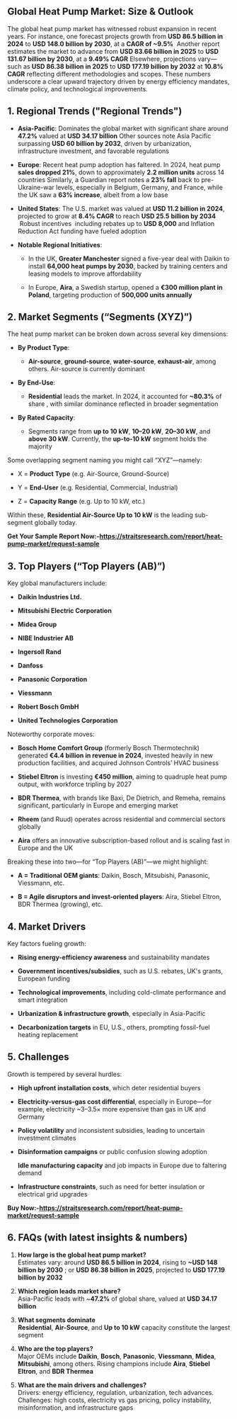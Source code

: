 <h2 data-start="291" data-end="334">Global Heat Pump Market: Size &amp; Outlook</h2>
<p data-start="336" data-end="1100">The global heat pump market has witnessed robust expansion in recent years. For instance, one forecast projects growth from <strong data-start="460" data-end="488">USD 86.5 billion in 2024</strong> to <strong data-start="492" data-end="521">USD 148.0 billion by 2030</strong>, at a <strong data-start="528" data-end="545">CAGR of ~9.5%</strong> &nbsp;Another report estimates the market to advance from <strong data-start="637" data-end="666">USD 83.66 billion in 2025</strong> to <strong data-start="670" data-end="700">USD 131.67 billion by 2030</strong>, at a <strong data-start="707" data-end="721">9.49% CAGR</strong>&nbsp;Elsewhere, projections vary&mdash;such as <strong data-start="797" data-end="826">USD 86.38 billion in 2025</strong> to <strong data-start="830" data-end="860">USD 177.19 billion by 2032</strong> at <strong data-start="864" data-end="878">10.8% CAGR</strong> reflecting different methodologies and scopes. These numbers underscore a clear upward trajectory driven by energy efficiency mandates, climate policy, and technological improvements.</p>
<h2 data-start="1107" data-end="1148">1. Regional Trends ("Regional Trends")</h2>
<ul data-start="1150" data-end="2708">
<li data-start="1150" data-end="1495">
<p data-start="1152" data-end="1495"><strong data-start="1152" data-end="1168">Asia-Pacific</strong>: Dominates the global market with significant share around <strong data-start="1228" data-end="1237">47.2%</strong> valued at <strong data-start="1248" data-end="1269">USD 34.17 billion</strong>&nbsp;Other sources note Asia Pacific surpassing <strong data-start="1352" data-end="1378">USD 60 billion by 2032</strong>, driven by urbanization, infrastructure investment, and favorable regulations&nbsp;</p>
</li>
<li data-start="1497" data-end="1920">
<p data-start="1499" data-end="1920"><strong data-start="1499" data-end="1509">Europe</strong>: Recent heat pump adoption has faltered. In 2024, heat pump <strong data-start="1570" data-end="1591">sales dropped 21%</strong>, down to approximately <strong data-start="1615" data-end="1636">2.2 million units</strong> across 14 countries&nbsp;Similarly, a Guardian report notes a <strong data-start="1733" data-end="1745">23% fall</strong> back to pre-Ukraine-war levels, especially in Belgium, Germany, and France, while the UK saw a <strong data-start="1841" data-end="1857">63% increase</strong>, albeit from a low base&nbsp;</p>
</li>
<li data-start="1922" data-end="2266">
<p data-start="1924" data-end="2266"><strong data-start="1924" data-end="1941">United States</strong>: The U.S. market was valued at <strong data-start="1973" data-end="2001">USD 11.2 billion in 2024</strong>, projected to grow at <strong data-start="2024" data-end="2037">8.4% CAGR</strong> to reach <strong data-start="2047" data-end="2075">USD 25.5 billion by 2034</strong> &nbsp;Robust incentives&nbsp; including rebates up to <strong data-start="2157" data-end="2170">USD 8,000</strong> and Inflation Reduction Act funding have fueled adoption</p>
</li>
<li data-start="2268" data-end="2708">
<p data-start="2270" data-end="2303"><strong data-start="2270" data-end="2302">Notable Regional Initiatives</strong>:</p>
<ul data-start="2306" data-end="2708">
<li data-start="2306" data-end="2529">
<p data-start="2308" data-end="2529">In the UK, <strong data-start="2319" data-end="2341">Greater Manchester</strong> signed a five-year deal with Daikin to install <strong data-start="2389" data-end="2418">64,000 heat pumps by 2030</strong>, backed by training centers and leasing models to improve affordability&nbsp;</p>
</li>
<li data-start="2532" data-end="2708">
<p data-start="2534" data-end="2708">In Europe, <strong data-start="2545" data-end="2553">Aira</strong>, a Swedish startup, opened a <strong data-start="2583" data-end="2615">&euro;300 million plant in Poland</strong>, targeting production of <strong data-start="2641" data-end="2667">500,000 units annually</strong></p>
</li>
</ul>
</li>
</ul>
<h2 data-start="2715" data-end="2755">2. Market Segments (&ldquo;Segments (XYZ)&rdquo;)</h2>
<p data-start="2757" data-end="2827">The heat pump market can be broken down across several key dimensions:</p>
<ul data-start="2829" data-end="3470">
<li data-start="2829" data-end="3013">
<p data-start="2831" data-end="2851"><strong data-start="2831" data-end="2850">By Product Type</strong>:</p>
<ul data-start="2854" data-end="3013">
<li data-start="2854" data-end="3013">
<p data-start="2856" data-end="3013"><strong data-start="2856" data-end="2870">Air-source</strong>, <strong data-start="2872" data-end="2889">ground-source</strong>, <strong data-start="2891" data-end="2907">water-source</strong>, <strong data-start="2909" data-end="2924">exhaust-air</strong>, among others. Air-source is currently dominant&nbsp;</p>
</li>
</ul>
</li>
<li data-start="3015" data-end="3255">
<p data-start="3017" data-end="3032"><strong data-start="3017" data-end="3031">By End-Use</strong>:</p>
<ul data-start="3035" data-end="3255">
<li data-start="3035" data-end="3255">
<p data-start="3037" data-end="3255"><strong data-start="3037" data-end="3052">Residential</strong> leads the market. In 2024, it accounted for <strong data-start="3097" data-end="3107">~80.3%</strong> of share , with similar dominance reflected in broader segmentation&nbsp;</p>
</li>
</ul>
</li>
<li data-start="3257" data-end="3470">
<p data-start="3259" data-end="3281"><strong data-start="3259" data-end="3280">By Rated Capacity</strong>:</p>
<ul data-start="3284" data-end="3470">
<li data-start="3284" data-end="3470">
<p data-start="3286" data-end="3470">Segments range from <strong data-start="3306" data-end="3321">up to 10 kW</strong>, <strong data-start="3323" data-end="3335">10&ndash;20 kW</strong>, <strong data-start="3337" data-end="3349">20&ndash;30 kW</strong>, and <strong data-start="3355" data-end="3370">above 30 kW</strong>. Currently, the <strong data-start="3387" data-end="3402">up-to-10 kW</strong> segment holds the majority&nbsp;</p>
</li>
</ul>
</li>
</ul>
<p data-start="3472" data-end="3532">Some overlapping segment naming you might call &ldquo;XYZ&rdquo;&mdash;namely:</p>
<ul data-start="3533" data-end="3700">
<li data-start="3533" data-end="3588">
<p data-start="3535" data-end="3588">X = <strong data-start="3539" data-end="3555">Product Type</strong> (e.g. Air-Source, Ground-Source)</p>
</li>
<li data-start="3589" data-end="3650">
<p data-start="3591" data-end="3650">Y = <strong data-start="3595" data-end="3607">End-User</strong> (e.g. Residential, Commercial, Industrial)</p>
</li>
<li data-start="3651" data-end="3700">
<p data-start="3653" data-end="3700">Z = <strong data-start="3657" data-end="3675">Capacity Range</strong> (e.g. Up to 10 kW, etc.)</p>
</li>
</ul>
<p data-start="3702" data-end="3797">Within these, <strong data-start="3716" data-end="3754">Residential Air-Source Up to 10 kW</strong> is the leading sub-segment globally today.</p>
<p data-start="3702" data-end="3797"><strong>Get Your Sample Report Now:-<a href="https://straitsresearch.com/report/heat-pump-market/request-sample">https://straitsresearch.com/report/heat-pump-market/request-sample</a></strong></p>
<h2 data-start="3804" data-end="3842">3. Top Players (&ldquo;Top Players (AB)&rdquo;)</h2>
<p data-start="3844" data-end="3877">Key global manufacturers include:</p>
<ul data-start="3879" data-end="4170">
<li data-start="3879" data-end="3907">
<p data-start="3881" data-end="3907"><strong data-start="3881" data-end="3907">Daikin Industries Ltd.</strong></p>
</li>
<li data-start="3908" data-end="3945">
<p data-start="3910" data-end="3945"><strong data-start="3910" data-end="3945">Mitsubishi Electric Corporation</strong></p>
</li>
<li data-start="3946" data-end="3963">
<p data-start="3948" data-end="3963"><strong data-start="3948" data-end="3963">Midea Group</strong></p>
</li>
<li data-start="3964" data-end="3988">
<p data-start="3966" data-end="3988"><strong data-start="3966" data-end="3988">NIBE Industrier AB</strong></p>
</li>
<li data-start="3989" data-end="4009">
<p data-start="3991" data-end="4009"><strong data-start="3991" data-end="4009">Ingersoll Rand</strong></p>
</li>
<li data-start="4010" data-end="4023">
<p data-start="4012" data-end="4023"><strong data-start="4012" data-end="4023">Danfoss</strong></p>
</li>
<li data-start="4024" data-end="4051">
<p data-start="4026" data-end="4051"><strong data-start="4026" data-end="4051">Panasonic Corporation</strong></p>
</li>
<li data-start="4052" data-end="4067">
<p data-start="4054" data-end="4067"><strong data-start="4054" data-end="4067">Viessmann</strong></p>
</li>
<li data-start="4068" data-end="4091">
<p data-start="4070" data-end="4091"><strong data-start="4070" data-end="4091">Robert Bosch GmbH</strong></p>
</li>
<li data-start="4092" data-end="4170">
<p data-start="4094" data-end="4170"><strong data-start="4094" data-end="4129">United Technologies Corporation</strong>&nbsp;</p>
</li>
</ul>
<p data-start="4172" data-end="4199">Noteworthy corporate moves:</p>
<ul data-start="4201" data-end="5047">
<li data-start="4201" data-end="4442">
<p data-start="4203" data-end="4442"><strong data-start="4203" data-end="4231">Bosch Home Comfort Group</strong> (formerly Bosch Thermotechnik) generated <strong data-start="4273" data-end="4308">&euro;4.4 billion in revenue in 2024</strong>, invested heavily in new production facilities, and acquired Johnson Controls&rsquo; HVAC business</p>
</li>
<li data-start="4444" data-end="4606">
<p data-start="4446" data-end="4606"><strong data-start="4446" data-end="4464">Stiebel Eltron</strong> is investing <strong data-start="4478" data-end="4494">&euro;450 million</strong>, aiming to quadruple heat pump output, with workforce tripling by 2027</p>
</li>
<li data-start="4608" data-end="4780">
<p data-start="4610" data-end="4780"><strong data-start="4610" data-end="4625">BDR Thermea</strong>, with brands like Baxi, De Dietrich, and Remeha, remains significant, particularly in Europe and emerging market</p>
</li>
<li data-start="4782" data-end="4905">
<p data-start="4784" data-end="4905"><strong data-start="4784" data-end="4793">Rheem</strong> (and Ruud) operates across residential and commercial sectors globally&nbsp;</p>
</li>
<li data-start="4907" data-end="5047">
<p data-start="4909" data-end="5047"><strong data-start="4909" data-end="4917">Aira</strong> offers an innovative subscription-based rollout and is scaling fast in Europe and the UK</p>
</li>
</ul>
<p data-start="5049" data-end="5115">Breaking these into two&mdash;for &ldquo;Top Players (AB)&rdquo;&mdash;we might highlight:</p>
<ul data-start="5117" data-end="5310">
<li data-start="5117" data-end="5204">
<p data-start="5119" data-end="5204"><strong data-start="5119" data-end="5149">A = Traditional OEM giants</strong>: Daikin, Bosch, Mitsubishi, Panasonic, Viessmann, etc.</p>
</li>
<li data-start="5205" data-end="5310">
<p data-start="5207" data-end="5310"><strong data-start="5207" data-end="5259">B = Agile disruptors and invest-oriented players</strong>: Aira, Stiebel Eltron, BDR Thermea (growing), etc.</p>
</li>
</ul>
<h2 data-start="5317" data-end="5337">4. Market Drivers</h2>
<p data-start="5339" data-end="5366">Key factors fueling growth:</p>
<ul data-start="5368" data-end="5987">
<li data-start="5368" data-end="5477">
<p data-start="5370" data-end="5477"><strong data-start="5370" data-end="5408">Rising energy-efficiency awareness</strong> and sustainability mandates</p>
</li>
<li data-start="5478" data-end="5609">
<p data-start="5480" data-end="5609"><strong data-start="5480" data-end="5515">Government incentives/subsidies</strong>, such as U.S. rebates, UK's grants, European funding</p>
</li>
<li data-start="5610" data-end="5741">
<p data-start="5612" data-end="5741"><strong data-start="5612" data-end="5642">Technological improvements</strong>, including cold-climate performance and smart integration&nbsp;</p>
</li>
<li data-start="5742" data-end="5853">
<p data-start="5744" data-end="5853"><strong data-start="5744" data-end="5784">Urbanization &amp; infrastructure growth</strong>, especially in Asia-Pacific&nbsp;</p>
</li>
<li data-start="5854" data-end="5987">
<p data-start="5856" data-end="5987"><strong data-start="5856" data-end="5883">Decarbonization targets</strong> in EU, U.S., others, prompting fossil-fuel heating replacement&nbsp;</p>
</li>
</ul>
<h2 data-start="5994" data-end="6010">5. Challenges</h2>
<p data-start="6012" data-end="6050">Growth is tempered by several hurdles:</p>
<ul data-start="6052" data-end="6853">
<li data-start="6052" data-end="6162">
<p data-start="6054" data-end="6162"><strong data-start="6054" data-end="6089">High upfront installation costs</strong>, which deter residential buyers&nbsp;</p>
</li>
<li data-start="6163" data-end="6347">
<p data-start="6165" data-end="6347"><strong data-start="6165" data-end="6209">Electricity-versus-gas cost differential</strong>, especially in Europe&mdash;for example, electricity ~3&ndash;3.5&times; more expensive than gas in UK and Germany&nbsp;</p>
</li>
<li data-start="6348" data-end="6481">
<p data-start="6350" data-end="6481"><strong data-start="6350" data-end="6371">Policy volatility</strong> and inconsistent subsidies, leading to uncertain investment climates&nbsp;</p>
</li>
<li data-start="6482" data-end="6590">
<p data-start="6484" data-end="6590"><strong data-start="6484" data-end="6512">Disinformation campaigns</strong> or public confusion slowing adoption&nbsp;</p>
<p data-start="6593" data-end="6715"><strong data-start="6593" data-end="6624">Idle manufacturing capacity</strong> and job impacts in Europe due to faltering demand</p>
</li>
<li data-start="6716" data-end="6853">
<p data-start="6718" data-end="6853"><strong data-start="6718" data-end="6748">Infrastructure constraints</strong>, such as need for better insulation or electrical grid upgrades&nbsp;</p>
</li>
</ul>
<p><strong>Buy Now:-<a href="https://straitsresearch.com/report/heat-pump-market/request-sample">https://straitsresearch.com/report/heat-pump-market/request-sample</a></strong></p>
<h2 data-start="6860" data-end="6903">6. FAQs (with latest insights &amp; numbers)</h2>
<ol data-start="6905" data-end="8101">
<li data-start="6905" data-end="7210">
<p data-start="6908" data-end="7210"><strong data-start="6908" data-end="6953">How large is the global heat pump market?</strong><br data-start="6953" data-end="6956" /> Estimates vary: around <strong data-start="6982" data-end="7010">USD 86.5 billion in 2024</strong>, rising to <strong data-start="7022" data-end="7050">~USD 148 billion by 2030</strong> ; or <strong data-start="7095" data-end="7124">USD 86.38 billion in 2025</strong>, projected to <strong data-start="7139" data-end="7169">USD 177.19 billion by 2032</strong>&nbsp;</p>
</li>
<li data-start="7212" data-end="7381">
<p data-start="7215" data-end="7381"><strong data-start="7215" data-end="7251">Which region leads market share?</strong><br data-start="7251" data-end="7254" /> Asia-Pacific leads with ~<strong data-start="7282" data-end="7291">47.2%</strong> of global share, valued at <strong data-start="7319" data-end="7340">USD 34.17 billion</strong>&nbsp;</p>
</li>
<li data-start="7383" data-end="7552">
<p data-start="7386" data-end="7552"><strong data-start="7386" data-end="7413">What segments dominate</strong><br data-start="7413" data-end="7416" /> <strong data-start="7419" data-end="7434">Residential</strong>, <strong data-start="7436" data-end="7450">Air-Source</strong>, and <strong data-start="7456" data-end="7471">Up to 10 kW</strong> capacity constitute the largest segment&nbsp;</p>
</li>
<li data-start="7554" data-end="7819">
<p data-start="7557" data-end="7819"><strong data-start="7557" data-end="7585">Who are the top players?</strong><br data-start="7585" data-end="7588" /> Major OEMs include <strong data-start="7610" data-end="7620">Daikin</strong>, <strong data-start="7622" data-end="7631">Bosch</strong>, <strong data-start="7633" data-end="7646">Panasonic</strong>, <strong data-start="7648" data-end="7661">Viessmann</strong>, <strong data-start="7663" data-end="7672">Midea</strong>, <strong data-start="7674" data-end="7688">Mitsubishi</strong>, among others. Rising champions include <strong data-start="7729" data-end="7737">Aira</strong>, <strong data-start="7739" data-end="7757">Stiebel Eltron</strong>, and <strong data-start="7763" data-end="7778">BDR Thermea</strong>&nbsp;</p>
</li>
<li data-start="7821" data-end="8101">
<p data-start="7824" data-end="8101"><strong data-start="7824" data-end="7869">What are the main drivers and challenges?</strong><br data-start="7869" data-end="7872" /> Drivers: energy efficiency, regulation, urbanization, tech advances.<br data-start="7943" data-end="7946" /> Challenges: high costs, electricity vs gas pricing, policy instability, misinformation, and infrastructure gaps</p>
</li>
</ol>
